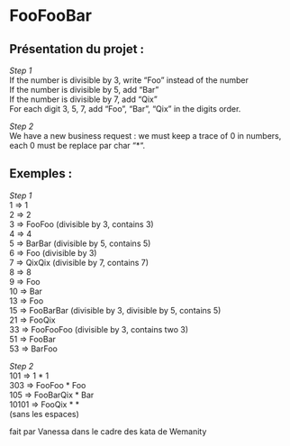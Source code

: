 # FooFooBar
## Présentation du projet : 
  
*Step 1*  
If the number is divisible by 3, write “Foo” instead of the number  
If the number is divisible by 5, add “Bar”  
If the number is divisible by 7, add “Qix”  
For each digit 3, 5, 7, add “Foo”, “Bar”, “Qix” in the digits order.  
	    
*Step 2*  
We have a new business request : we must keep a trace of 0 in numbers, each 0 must be replace par char “*“.  


## Exemples : 

*Step 1*  
1  => 1  
2  => 2  
3  => FooFoo (divisible by 3, contains 3)  
4  => 4  
5  => BarBar (divisible by 5, contains 5)  
6  => Foo (divisible by 3)  
7  => QixQix (divisible by 7, contains 7)  
8  => 8  
9  => Foo  
10 => Bar  
13 => Foo  
15 => FooBarBar (divisible by 3, divisible by 5, contains 5)  
21 => FooQix    
33 => FooFooFoo (divisible by 3, contains two 3)  
51 => FooBar  
53 => BarFoo  
  
*Step 2*   
101   => 1 * 1  
303   => FooFoo * Foo  
105   => FooBarQix * Bar  
10101 => FooQix * *     
(sans les espaces)



fait par Vanessa dans le cadre des kata de Wemanity
